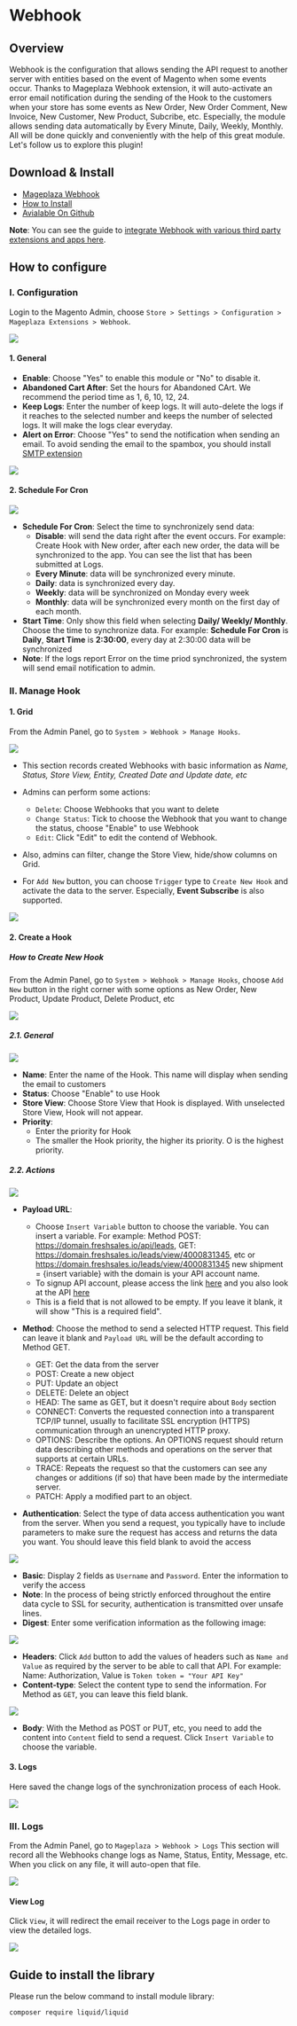 # Webhook
## Overview

Webhook is the configuration that allows sending the API request to another server with entities based on the event of Magento when some events occur. Thanks to Mageplaza Webhook extension, it will auto-activate an error email notification during the sending of the Hook to the customers when your store has some events as New Order, New Order Comment, New Invoice, New Customer, New Product, Subcribe, etc. Especially, the module allows sending data automatically by Every Minute, Daily, Weekly, Monthly. All will be done quickly and conveniently with the help of this great module. Let's follow us to explore this plugin!

## Download & Install

- [Mageplaza Webhook](https://www.mageplaza.com/magento-2-webhook/)
- [How to Install](https://www.mageplaza.com/install-magento-2-extension/) 
- [Avialable On Github](https://github.com/mageplaza/magento-2-webhook)

**Note**: You can see the guide to [integrate Webhook with various third party extensions and apps here](https://www.mageplaza.com/faqs/webhook/). 

## How to configure
### I. Configuration

Login to the Magento Admin, choose `Store > Settings > Configuration > Mageplaza Extensions > Webhook`.

![](https://i.imgur.com/NFChYBC.png)

#### 1. General

- **Enable**: Choose "Yes" to enable this module or "No" to disable it.
- **Abandoned Cart After**: Set the hours for Abandoned CArt. We recommend the period time as 1, 6, 10, 12, 24.
- **Keep Logs**: Enter the number of keep logs. It will auto-delete the logs if it reaches to the selected number and keeps the number of selected logs. It will make the logs clear everyday.
- **Alert on Error**: Choose "Yes" to send the notification when sending an email. To avoid sending the email to the spambox, you should install [SMTP extension](https://www.mageplaza.com/magento-2-smtp/)

![](https://i.imgur.com/Aa0tN1j.png)

#### 2. Schedule For Cron

![](https://i.imgur.com/8KLGcI2.png)

- **Schedule For Cron**: Select the time to synchronizely send data:
  - **Disable**: will send the data right after the event occurs. For example: Create Hook with New order, after each new order, the data will be synchronized to the app. You can see the list that has been submitted at Logs.
  - **Every Minute**: data will be synchronized every minute.
  - **Daily**: data is synchronized every day.
  - **Weekly**: data will be synchronized on Monday every week 
  - **Monthly**: data will be synchronized every month on the first day of each month.
- **Start Time**: Only show this field when selecting **Daily/ Weekly/ Monthly**. Choose the time to synchronize data. For example: **Schedule For Cron** is **Daily**, **Start Time** is **2:30:00**, every day at 2:30:00 data will be synchronized
- **Note**: If the logs report Error on the time priod synchronized, the system will send email notification to admin. 

### II. Manage Hook
#### 1. Grid

From the Admin Panel, go to `System > Webhook > Manage Hooks`.

![](https://i.imgur.com/d0XVzUM.png)

- This section records created Webhooks with basic information as *Name, Status, Store View, Entity, Created Date and Update date, etc*
- Admins can perform some actions:
  - `Delete`: Choose Webhooks that you want to delete
  - `Change Status`: Tick to choose the Webhook that you want to change the status, choose "Enable" to use Webhook
  - `Edit`: Click "Edit" to edit the contend of Webhook.
  
- Also, admins can filter, change the Store View, hide/show columns on Grid.
- For `Add New` button, you can choose `Trigger` type to `Create New Hook` and activate the data to the server. Especially, **Event Subscribe** is also supported.

![](https://i.imgur.com/IEYBtHd.png)

#### 2. Create a Hook
##### How to Create New Hook

From the Admin Panel, go to `System > Webhook > Manage Hooks`, choose `Add New` button in the right corner with some options as New Order, New Product, Update Product, Delete Product, etc

![](https://i.imgur.com/SwxOeiG.gif)

##### 2.1. General

![](https://i.imgur.com/vBdGJs2.png)

- **Name**: Enter the name of the Hook. This name will display when sending the email to customers
- **Status**: Choose "Enable" to use Hook
- **Store View**: Choose Store View that Hook is displayed. With unselected Store View, Hook will not appear.
- **Priority**:
  - Enter the priority for Hook
  - The smaller the Hook priority, the higher its priority. O is the highest priority.
  
##### 2.2. Actions

![](https://i.imgur.com/HvL4Hxt.gif)

- **Payload URL**:
  - Choose `Insert Variable` button to choose the variable. You can insert a variable. For example: Method POST: https://domain.freshsales.io/api/leads, GET: https://domain.freshsales.io/leads/view/4000831345, etc or https://domain.freshsales.io/leads/view/4000831345 new shipment = {insert variable} with the domain is your API account name.
  - To signup API account, please access the link [here]( https://www.freshworks.com/freshsales-crm/) and you also look at the API [here](https://www.freshsales.io/api/#introduction)
  - This is a field that is not allowed to be empty. If you leave it blank, it will show "This is a required field".
  
- **Method**: Choose the method to send a selected HTTP request. This field can leave it blank and `Payload URL` will be the default according to Method GET.
  - GET: Get the data from the server
  - POST: Create a new object
  - PUT: Update an object
  - DELETE: Delete an object
  - HEAD: The same as GET, but it doesn't require about `Body` section
  - CONNECT: Converts the requested connection into a transparent TCP/IP tunnel, usually to facilitate SSL encryption (HTTPS) communication through an unencrypted HTTP proxy.
  - OPTIONS: Describe the options. An OPTIONS request should return data describing other methods and operations on the server that supports at certain URLs.
  - TRACE: Repeats the request so that the customers can see any changes or additions (if so) that have been made by the intermediate server.
  - PATCH: Apply a modified part to an object.
  
- **Authentication**: Select the type of data access authentication you want from the server. When you send a request, you typically have to include parameters to make sure the request has access and returns the data you want. You should leave this field blank to avoid the access

![](https://i.imgur.com/pqHq9s3.png)

  - **Basic**: Display 2 fields as `Username` and `Password`. Enter the information to verify the access
  - **Note**: In the process of being strictly enforced throughout the entire data cycle to SSL for security, authentication is transmitted over unsafe lines.
  - **Digest**: Enter some verification information as the following image:
  
  ![](https://i.imgur.com/AUQ02Cn.png)
  
  - **Headers**: Click `Add` button to add the values of headers such as `Name and Value` as required by the server to be able to call that API. For example: Name: Authorization, Value is `Token token = "Your API Key"`
  - **Content-type**: Select the content type to send the information. For Method as `GET`, you can leave this field blank.
  
  ![](https://i.imgur.com/VhZvf6h.png)
  
  - **Body**: With the Method as POST or PUT, etc, you need to add the content into `Content` field to send a request. Click `Insert Variable` to choose the variable.
  
#### 3. Logs

Here saved the change logs of the synchronization process of each Hook. 

![](https://i.imgur.com/EcnDCeW.png)
  
### III. Logs

From the Admin Panel, go to `Mageplaza > Webhook > Logs`
This section will record all the Webhooks change logs as Name, Status, Entity, Message, etc. When you click on any file, it will auto-open that file.

![](https://i.imgur.com/eFD30lA.png)

#### View Log

Click `View`, it will redirect the email receiver to the Logs page in order to view the detailed logs.

![](https://i.imgur.com/y4xu4Ze.png)


## Guide to install the library

Please run the below command to install module library:

`composer require liquid/liquid` 































